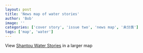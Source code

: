 ```yaml
---
layout: post
title: 'News map of water stories'
author: 'Bob'
image: ''
categories: ['cover story', 'issue two', 'news map', '未分类']
tags: ['map', 'water']
---
```


View [Shantou Water Stories](http://maps.google.com/maps/ms?hl=en&ie=UTF8&oe=UTF8&source=embed&msa=0&msid=103496962001736792016.000465af9175e3ec9e38f&ll=23.248917,116.689911&spn=0.630886,0.823975&z=10) in a larger map

